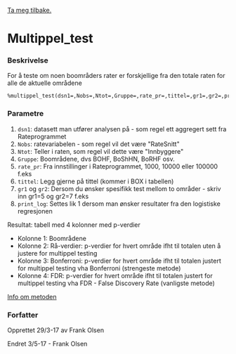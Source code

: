 [Ta meg tilbake.](./)

# Multippel_test

### Beskrivelse

For å teste om noen boområders rater er forskjellige fra den totale raten for alle de aktuelle områdene
```
%multippel_test(dsn1=,Nobs=,Ntot=,Gruppe=,rate_pr=,tittel=,gr1=,gr2=,print_log=);
```

### Parametre

1. `dsn1`: datasett man utfører analysen på - som regel ett aggregert sett fra Rateprogrammet
2. `Nobs`: ratevariabelen - som regel vil det være "RateSnitt"
3. `Ntot`: Teller i raten, som regel vil dette være "Innbyggere"
4. `Gruppe`: Boområdene, dvs BOHF, BoShHN, BoRHF osv.
5. `rate_pr`: Fra innstillinger i Rateprogrammet, 1000, 10000 eller 100000 f.eks
6. `tittel`: Legg gjerne på tittel (kommer i BOX i tabellen)
7. `gr1` og `gr2`: Dersom du ønsker spesifikk test mellom to områder - skriv inn gr1=5 og gr2=7 f.eks
8. `print_log`: Settes lik 1 dersom man ønsker resultater fra den logistiske regresjonen

Resultat: tabell med 4 kolonner med p-verdier
- Kolonne 1: Boområdene
- Kolonne 2: Rå-verdier: p-verdier for hvert område ifht til totalen uten å justere for multippel testing
- Kolonne 3: Bonferroni: p-verdier for hvert område ifht til totalen justert for multippel testing vha Bonferroni (strengeste metode)
- Kolonne 4: FDR: p-verdier for hvert område ifht til totalen justert for multippel testing vha FDR - False Discovery Rate (vanligste metode)

[Info om metoden](http://support.sas.com/kb/22/571.html)

### Forfatter

Opprettet 29/3-17 av Frank Olsen

Endret 3/5-17 - Frank Olsen

